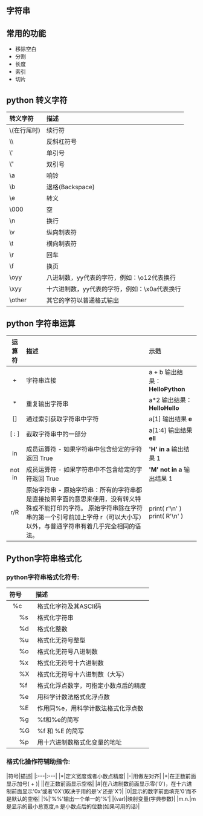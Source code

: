 ## 字符串
## 常用的功能
* 移除空白
* 分割
* 长度
* 索引
* 切片
## python 转义字符
|转义字符|描述|
|:---|:---|
|\\(在行尾时)|续行符|
|\\\ | 反斜杠符号|
|\\'|单引号|
|\\"|双引号|
|\a|响铃|
|\b|退格(Backspace)|
|\e|转义|
|\000|空|
|\n|换行|
|\v|纵向制表符|
|\t|横向制表符|
|\r|回车|
|\f|换页|
|\oyy|八进制数，yy代表的字符，例如：\o12代表换行|
|\xyy|十六进制数，yy代表的字符，例如：\x0a代表换行|
|\other|其它的字符以普通格式输出|
## python 字符串运算
|运算符	|描述	|示范|
|:----:|:----|:----|
|+|字符串连接|a + b 输出结果： **HelloPython**|
|*|重复输出字符串|a*2 输出结果：**HelloHello**|
|[]|通过索引获取字符串中字符|a[1] 输出结果 **e**|
|[ : ]|截取字符串中的一部分|a[1:4] 输出结果 **ell**|
|in|成员运算符 - 如果字符串中包含给定的字符返回 True|**'H' in a** 输出结果 1|
|not in|成员运算符 - 如果字符串中不包含给定的字符返回 True|**'M' not in a** 输出结果 1|
|r/R|原始字符串 - 原始字符串：所有的字符串都是直接按照字面的意思来使用，没有转义特殊或不能打印的字符。 原始字符串除在字符串的第一个引号前加上字母 r（可以大小写）以外，与普通字符串有着几乎完全相同的语法。|print( r'\n' )<br> print( R'\n' )|
## Python字符串格式化
### python字符串格式化符号:
|符号|描述|
|:---|:---|
|      %c| 格式化字符及其ASCII码|
|      %s| 格式化字符串|
|      %d| 格式化整数|
|      %u| 格式化无符号整型|
|      %o| 格式化无符号八进制数|
|      %x| 格式化无符号十六进制数|
|      %X| 格式化无符号十六进制数（大写）|
|      %f| 格式化浮点数字，可指定小数点后的精度|
|      %e| 用科学计数法格式化浮点数|
|      %E| 作用同%e，用科学计数法格式化浮点数|
|      %g| %f和%e的简写|
|      %G| %f 和 %E 的简写|
|      %p| 用十六进制数格式化变量的地址|
### 格式化操作符辅助指令:
|符号|描述|
|:---|:---| |*|定义宽度或者小数点精度|
|-|用做左对齐|
|+|在正数前面显示加号( + )|
|<sp>|在正数前面显示空格|
|#|在八进制数前面显示零('0')，在十六进制前面显示'0x'或者'0X'(取决于用的是'x'还是'X')|
|0|显示的数字前面填充'0'而不是默认的空格|
|%|'%%'输出一个单一的'%'|
|(var)|映射变量(字典参数)|
|m.n.|m 是显示的最小总宽度,n 是小数点后的位数(如果可用的话)|

